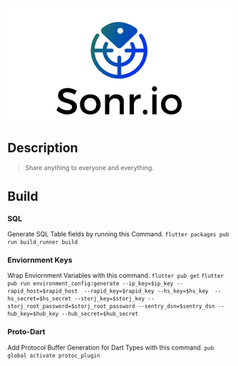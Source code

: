<div align="center">
    <img src=".meta/header.png" alt="Sonr-App-Header"/>
  <br>
</div>

# Description
> Share anything to everyone and everything.

# Build
### SQL
Generate SQL Table fields by running this Command.
`flutter packages pub run build_runner build`

### Enviornment Keys
Wrap Enviornment Variables with this command.
`flutter pub get`
`flutter pub run environment_config:generate --ip_key=$ip_key --rapid_host=$rapid_host  --rapid_key=$rapid_key --hs_key=$hs_key  --hs_secret=$hs_secret --storj_key=$storj_key --storj_root_password=$storj_root_password --sentry_dsn=$sentry_dsn --hub_key=$hub_key --hub_secret=$hub_secret`

### Proto-Dart
Add Protocol Buffer Generation for Dart Types with this command.
`pub global activate protoc_plugin`
